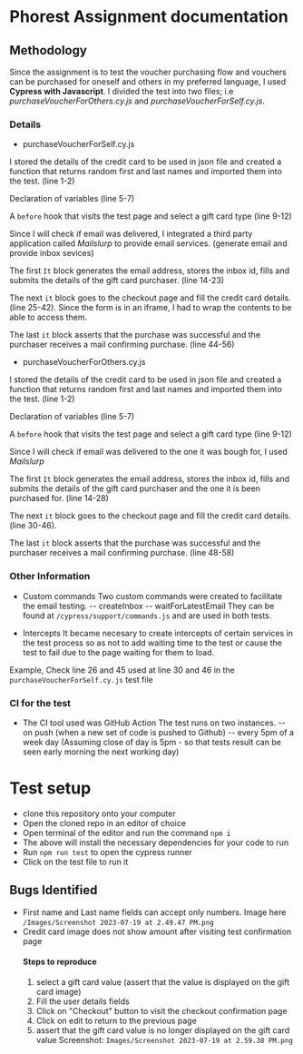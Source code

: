 # Phorest Assignment documentation

## Methodology

Since the assignment is to test the voucher purchasing flow and vouchers can be purchased for oneself and others in my preferred language, I used **Cypress with Javascript**.
I divided the test into two files; i.e *purchaseVoucherForOthers.cy.js* and *purchaseVoucherForSelf.cy.js*.

### Details
- purchaseVoucherForSelf.cy.js

I stored the details of the credit card to be used in json file and created a function that returns random first and last names and imported them into the test. (line 1-2)

Declaration of variables (line 5-7)

A `before` hook that visits the test page and select a gift card type (line 9-12)

Since I will check if email was delivered, I integrated a third party application called *Mailslurp* to provide email services. (generate email and provide inbox sevices)

The first `It` block generates the email address, stores the inbox id, fills and submits the details of the gift card purchaser. (line 14-23)

The next `it` block goes to the checkout page and fill the credit card details. (line 25-42). Since the form is in an iframe, I had to wrap the contents to be able to access them.

The last `it` block asserts that the purchase was successful and the purchaser receives a mail confirming purchase. (line 44-56) 


- purchaseVoucherForOthers.cy.js

I stored the details of the credit card to be used in json file and created a function that returns random first and last names and imported them into the test. (line 1-2)

Declaration of variables (line 5-7)

A `before` hook that visits the test page and select a gift card type (line 9-12)

Since I will check if email was delivered to the one it was bough for, I used *Mailslurp*

The first `It` block generates the email address, stores the inbox id, fills and submits the details of the gift card purchaser and the one it is been purchased for. (line 14-28)

The next `it` block goes to the checkout page and fill the credit card details. (line 30-46).

The last `it` block asserts that the purchase was successful and the purchaser receives a mail confirming purchase. (line 48-58) 


### Other Information
- Custom commands
Two custom commands were created to facilitate the email testing.
     -- createInbox
     -- waitForLatestEmail
They can be found at `/cypress/support/commands.js` and are used in both tests.

- Intercepts
It became necesary to create intercepts of certain services in the test process so as not to add waiting time to the test or cause the test to fail due to the page waiting for them to load.

Example, Check line 26 and 45 used at line 30 and 46 in the `purchaseVoucherForSelf.cy.js` test file


### CI for the test

- The CI tool used was GitHub Action
The test runs on two instances.
     -- on push (when a new set of code is pushed to Github)
     -- every 5pm of a week day (Assuming close of day is 5pm - so that tests result can be seen early morning the next working day)


# Test setup
- clone this repository onto your computer
- Open the cloned repo in an editor of choice
- Open terminal of the editor and run the command ```npm i```
- The above will install the necessary dependencies for your code to run
- Run ```npm run test``` to open the cypress runner
- Click on the test file to run it


## Bugs Identified
- First name and Last name fields can accept only numbers. Image here `/Images/Screenshot 2023-07-19 at 2.49.47 PM.png`
- Credit card image does not show amount after visiting test confirmation page
   #### Steps to reproduce
   1. select a gift card value (assert that the value is displayed on the gift card image)
   2. Fill the user details fields
   3. Click on "Checkout" button to visit the checkout confirmation page
   4. Click on edit to return to the previous page
   5. assert that the gift card value is no longer displayed on the gift card value
   Screenshot: `Images/Screenshot 2023-07-19 at 2.59.38 PM.png`

